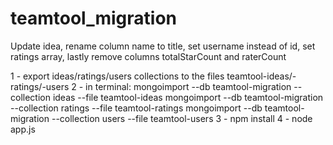 # teamtool_migration
Update idea, rename column name to title, set username instead of id, set ratings array, lastly remove columns totalStarCount and raterCount

1 - export ideas/ratings/users collections to the files teamtool-ideas/-ratings/-users
2 - in terminal: mongoimport --db teamtool-migration --collection ideas --file teamtool-ideas
                 mongoimport --db teamtool-migration --collection ratings --file teamtool-ratings
                 mongoimport --db teamtool-migration --collection users --file teamtool-users
3 - npm install
4 - node app.js
